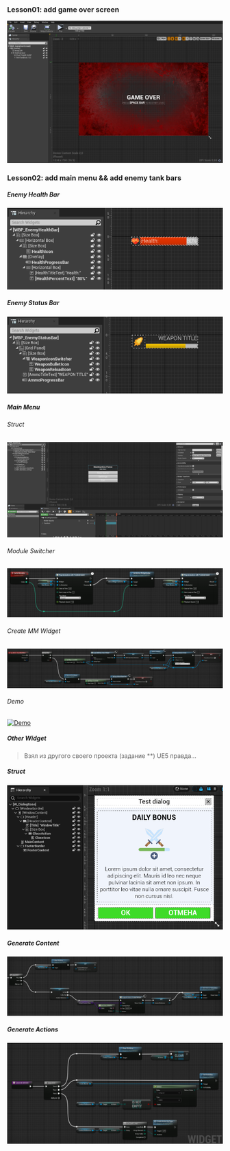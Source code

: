 ﻿### Lesson01: add game over screen
![Game over screen widget](.readme/UE4_GameOverScreen.png)

### Lesson02: add main menu && add enemy tank bars
##### Enemy Health Bar
![Enemy Health Bar](.readme/UI_EnemyHealthBar.png)

##### Enemy Status Bar
![Enemy Status Bar](.readme/UI_EnemyStatusBar.png)

##### Main Menu
###### Struct
![Main Menu Struct](.readme/UI_MainMenuStruct.png)
###### Module Switcher
![Main Menu Module Switcher](.readme/UI_MainMenuModuleSwitcher.png)
###### Create MM Widget
![Main Menu Create Widget](.readme/UI_MainMenuCreateWidget.png)
###### Demo
[![Demo](https://i9.ytimg.com/vi_webp/sqPlruyaDQA/mqdefault.webp?v=61a529d4&sqp=CIzSlI0G&rs=AOn4CLABfZMlRFTVn02YCXgvVl1fX310qA)](https://youtu.be/sqPlruyaDQA)
##### Other Widget
> Взял из другого своего проекта (задание **) UE5 правда...

##### Struct
![Other Widget Struct](.readme/UI_OtherWidgetStruct.png)
##### Generate Content
![Other Widget Generate Content](.readme/UI_OtherWidgetGenerateContent.png)
##### Generate Actions
![Other Widget Generate Actions](.readme/UI_OtherWidgetGenerateActions.png)